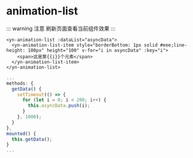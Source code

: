 <demo-mobile location="http://ui.dullar.xyz/earth/#/animation-list"></demo-mobile>
# animation-list

::: warning 注意
刷新页面查看当前组件效果
:::
<demo-animationList demo="1"></demo-animationList>
```vue
<yn-animation-list :dataList="asyncData">
  <yn-animation-list-item style="borderBottom: 1px solid #eee;line-height: 100px" height="100" v-for="i in asyncData" :key="i">
    <span>这是第{{i}}个元素</span>
  </yn-animation-list-item>
</yn-animation-list>
```
```js
...
methods: {
  getData() {
    setTimeout(() => {
      for (let i = 0; i < 200; i++) {
        this.asyncData.push(i);
      }  
    }, 1000);
  }
},
mounted() {
  this.getData();
}
...
```